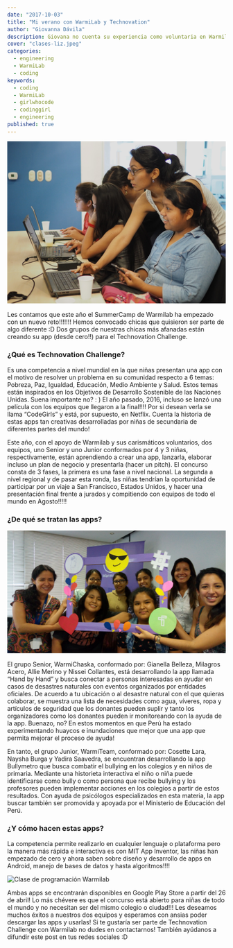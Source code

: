 ```yaml
---
date: "2017-10-03"
title: "Mi verano con WarmiLab y Technovation"
author: "Giovanna Dávila"
description: Giovana no cuenta su experiencia como voluntaria en Warmilab y cómo el equipo WarmiChaska creó su primera aplicación móbil para el concurso de Technovation.
cover: "clases-liz.jpeg"
categories:
  - engineering
  - WarmiLab
  - coding
keywords:
  - coding
  - WarmiLab
  - girlwhocode
  - codinggirl
  - engineering
published: true
---
```


![](./clases-liz.jpeg "Niñas aprendiendo a programar")

Les contamos que este año el SummerCamp de Warmilab ha empezado con un nuevo reto!!!!!!! Hemos convocado chicas que quisieron ser parte de algo diferente :D Dos grupos de nuestras chicas más afanadas están creando su app (desde cero!!) para el Technovation Challenge.

### ¿Qué es Technovation Challenge?

Es una competencia a nivel mundial en la que niñas presentan una app con el motivo de resolver un problema en su comunidad respecto a 6 temas: Pobreza, Paz, Igualdad, Educación, Medio Ambiente y Salud. Estos temas están inspirados en los Objetivos de Desarrollo Sostenible de las Naciones Unidas. Suena importante no? : )
El año pasado, 2016, incluso se lanzó una película con los equipos que llegaron a la final!!!! Por si desean verla se llama “CodeGirls” y está, por supuesto, en Netflix. Cuenta la historia de estas apps tan creativas desarrolladas por niñas de secundaria de diferentes partes del mundo!

Este año, con el apoyo de Warmilab y sus carismáticos voluntarios, dos equipos, uno Senior y uno Junior conformados por 4 y 3 niñas, respectivamente, están aprendiendo a crear una app, lanzarla, elaborar incluso un plan de negocio y presentarla (hacer un pitch). El concurso consta de 3 fases, la primera es una fase a nivel nacional. La segunda a nivel regional y de pasar esta ronda, las niñas tendrían la oportunidad de participar por un viaje a San Francisco, Estados Unidos, y hacer una presentación final frente a jurados y compitiendo con equipos de todo el mundo en Agosto!!!!!

### ¿De qué se tratan las apps?

![Equipo Warmi Chaska](./WarmiChaska.jpeg "Equipo Warmi Chaska")

El grupo Senior, WarmiChaska, conformado por: Gianella Belleza, Milagros Acero, Allie Merino y Nissei Collantes, está desarrollando la app llamada “Hand by Hand” y busca conectar a personas interesadas en ayudar en casos de desastres naturales con eventos organizados por entidades oficiales. De acuerdo a tu ubicación o al desastre natural con el que quieras colaborar, se muestra una lista de necesidades como agua, víveres, ropa y artículos de seguridad que los donantes pueden suplir y tanto los organizadores como los donantes pueden ir monitoreando con la ayuda de la app. Buenazo, no? En estos momentos en que Perú ha estado experimentando huaycos e inundaciones que mejor que una app que permita mejorar el proceso de ayuda!

En tanto, el grupo Junior, WarmiTeam, conformado por: Cosette Lara, Naysha Burga y Yadira Saavedra, se encuentran desarrollando la app Bullymetro que busca combatir el bullying en los colegios y en niños de primaria. Mediante una historieta interactiva el niño o niña puede identificarse como bully o como persona que recibe bullying y los profesores pueden implementar acciones en los colegios a partir de estos resultados. Con ayuda de psicólogos especializados en esta materia, la app buscar también ser promovida y apoyada por el Ministerio de Educación del Perú.

### ¿Y cómo hacen estas apps?

La competencia permite realizarlo en cualquier lenguaje o plataforma pero la manera más rápida e interactiva es con MIT App Inventor, las niñas han empezado de cero y ahora saben sobre diseño y desarrollo de apps en Android, manejo de bases de datos y hasta algoritmos!!!!

![Clase de programación Warmilab](./P2180258.JPG "Clase de programación Warmilab")

Ambas apps se encontrarán disponibles en Google Play Store a partir del 26 de abril!
Lo más chévere es que el concurso está abierto para niñas de todo el mundo y no necesitan ser del mismo colegio o ciudad!!! Les deseamos muchos éxitos a nuestros dos equipos y esperamos con ansias poder descargar las apps y usarlas!
Si te gustaría ser parte de Technovation Challenge con Warmilab no dudes en contactarnos! También ayúdanos a difundir este post en tus redes sociales :D
